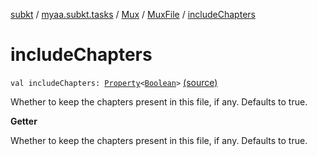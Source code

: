 [subkt](../../../index.md) / [myaa.subkt.tasks](../../index.md) / [Mux](../index.md) / [MuxFile](index.md) / [includeChapters](./include-chapters.md)

# includeChapters

`val includeChapters: `[`Property`](https://docs.gradle.org/current/javadoc/org/gradle/api/provider/Property.html)`<`[`Boolean`](https://kotlinlang.org/api/latest/jvm/stdlib/kotlin/-boolean/index.html)`>` [(source)](https://github.com/Myaamori/SubKt/blob/0.1.11/src/main/kotlin/myaa/subkt/tasks/muxtask.kt#L369)

Whether to keep the chapters present in this file, if any.
Defaults to true.

**Getter**

Whether to keep the chapters present in this file, if any.
Defaults to true.

